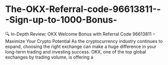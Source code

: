 # The-OKX-Referral-code-96613811---Sign-up-to-1000-Bonus-
🔍 In-Depth Review: OKX Welcome Bonus with Referral Code 96613811 – Maximize Your Crypto Potential As the cryptocurrency industry continues to expand, choosing the right exchange can make a huge difference in your long-term trading and investing success. OKX, one of the top global exchanges by trading volume, is offering a 
